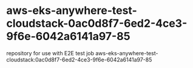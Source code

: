 # aws-eks-anywhere-test-cloudstack-0ac0d8f7-6ed2-4ce3-9f6e-6042a6141a97-85
repository for use with E2E test job aws-eks-anywhere-test-cloudstack:0ac0d8f7-6ed2-4ce3-9f6e-6042a6141a97-85
